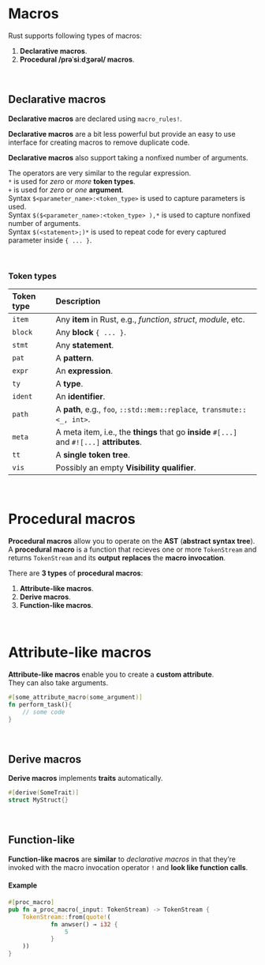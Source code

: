 # Macros
Rust supports following types of macros:
1. **Declarative macros**.
2. **Procedural /prəˈsiːdʒərəl/ macros**.

<br>

## Declarative macros
**Declarative macros** are declared using ``macro_rules!``.<br>

**Declarative macros** are a bit less powerful but provide an easy to use interface for creating macros to remove duplicate code.<br>

**Declarative macros** also support taking a nonfixed number of arguments.<br>

The operators are very similar to the regular expression.<br>
``*`` is used for *zero* or *more* **token types**.<br>
``+`` is used for *zero* or *one* **argument**.<br>
Syntax ``$<parameter_name>:<token_type>`` is used to capture parameters is used.<br>
Syntax ``$($<parameter_name>:<token_type> ),*`` is used to capture nonfixed number of arguments.<br>
Syntax ``$(<statement>;)*`` is used to repeat code for every captured parameter inside ``{ ... }``.

<br>

### Token types
|**Token type**|**Description**|
|:-------------|:--------------|
|``item``|Any **item** in Rust, e.g., *function*, *struct*, *module*, etc.|
|``block``|Any **block** ``{ ... }``.|
|``stmt``|Any **statement**.|
|``pat``|A **pattern**.|
|``expr``|An **expression**.|
|``ty``|A **type**.|
|``ident``|An **identifier**.|
|``path``|A **path**, e.g., ``foo``, ``::std::mem::replace``,`` transmute::<_, int>``.|
|``meta``|A meta item, i.e., the **things** that go **inside** ``#[...]`` and ``#![...]`` **attributes**.|
|``tt``|A **single token tree**.|
|``vis``|Possibly an empty **Visibility qualifier**.|

<br>

# Procedural macros
**Procedural macros** allow you to operate on the **AST** (**abstract syntax tree**).<br>
A **procedural macro** is a function that recieves one or more ``TokenStream`` and returns ``TokenStream`` and its **output** **replaces** the **macro invocation**.<br>

There are **3 types** of **procedural macros**:
1. **Attribute-like macros**.
2. **Derive macros**.
3. **Function-like macros**.

<br>

# Attribute-like macros
**Attribute-like macros** enable you to create a **custom attribute**.<br>
They can also take arguments.<br>

```Rust
#[some_attribute_macro(some_argument)]
fn perform_task(){
    // some code
}
```

<br>

## Derive macros
**Derive macros** implements **traits** automatically.<br>

```Rust
#[derive(SomeTrait)]
struct MyStruct{}
```

<br>

## Function-like
**Function-like macros** are **similar** to *declarative macros* in that they’re invoked with the macro invocation operator ``!`` and **look like function calls**.<br>

#### Example
```Rust
#[proc_macro]
pub fn a_proc_macro(_input: TokenStream) -> TokenStream {
    TokenStream::from(quote!(
            fn anwser() → i32 {
                5
            }
    ))
}
```
